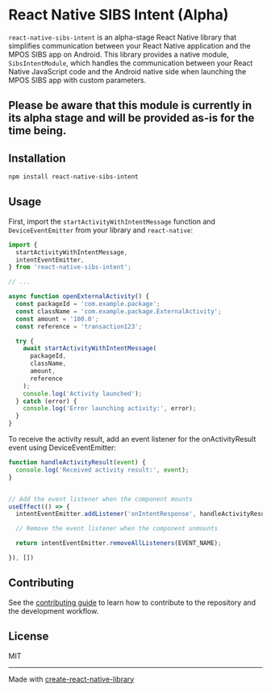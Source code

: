 # React Native SIBS Intent (Alpha)

`react-native-sibs-intent` is an alpha-stage React Native library that simplifies
communication between your React Native application and the MPOS SIBS app on Android.
This library provides a native module, `SibsIntentModule`, which handles the
communication between your React Native JavaScript code and the Android native side
when launching the MPOS SIBS app with custom parameters.

## Please be aware that this module is currently in its alpha stage and will be provided as-is for the time being.

## Installation

```sh
npm install react-native-sibs-intent
```

## Usage

First, import the `startActivityWithIntentMessage` function and `DeviceEventEmitter` from your library and `react-native`:

```js
import {
  startActivityWithIntentMessage,
  intentEventEmitter,
} from 'react-native-sibs-intent';

// ...

async function openExternalActivity() {
  const packageId = 'com.example.package';
  const className = 'com.example.package.ExternalActivity';
  const amount = '100.0';
  const reference = 'transaction123';

  try {
    await startActivityWithIntentMessage(
      packageId,
      className,
      amount,
      reference
    );
    console.log('Activity launched');
  } catch (error) {
    console.log('Error launching activity:', error);
  }
}
```

To receive the activity result, add an event listener for the onActivityResult event using DeviceEventEmitter:

```js
function handleActivityResult(event) {
  console.log('Received activity result:', event);
}


// Add the event listener when the component mounts
useEffect(() => {
  intentEventEmitter.addListener('onIntentResponse', handleActivityResult);

  // Remove the event listener when the component unmounts

  return intentEventEmitter.removeAllListeners(EVENT_NAME);

}), [])


```

## Contributing

See the [contributing guide](CONTRIBUTING.md) to learn how to contribute to the repository and the development workflow.

## License

MIT

---

Made with [create-react-native-library](https://github.com/callstack/react-native-builder-bob)
